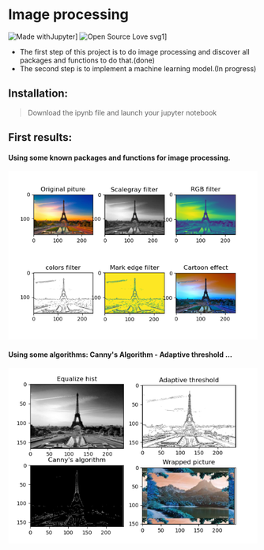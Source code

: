 # Image processing
![Made withJupyter](https://img.shields.io/badge/Made%20with-Jupyter-orange?style=for-the-badge&logo=Jupyter)]
![Open Source Love svg1](https://badges.frapsoft.com/os/v1/open-source.svg?v=103)]
* The first step of this project is to do image processing and discover all packages and functions to do that.(done)
* The second step is to implement a machine learning model.(In progress)

## Installation:
> Download the ipynb file and launch your jupyter notebook

## First results:
#### Using some known packages and functions for image processing.
![Result 1](images/result1.PNG)

#### Using some algorithms: Canny's Algorithm - Adaptive threshold ...
![Result 2](/images/result2.PNG)

